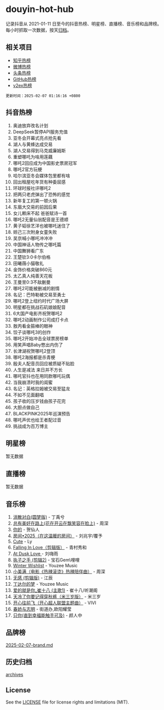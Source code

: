 # douyin-hot-hub

记录抖音从 2021-01-11 日至今的抖音热榜、明星榜、直播榜、音乐榜和品牌榜。每小时抓取一次数据，按天[归档](archives)。

## 相关项目

- [知乎热榜](https://github.com/lonnyzhang423/zhihu-hot-hub)
- [微博热榜](https://github.com/lonnyzhang423/weibo-hot-hub)
- [头条热榜](https://github.com/lonnyzhang423/toutiao-hot-hub)
- [GitHub热榜](https://github.com/lonnyzhang423/github-hot-hub)
- [v2ex热榜](https://github.com/lonnyzhang423/v2ex-hot-hub)


`更新时间：2025-02-07 01:16:16 +0800`

## 抖音热榜

1. 奥迪放弃改名计划
1. DeepSeek暂停API服务充值
1. 亚冬会开幕式亮点抢先看
1. 湖人与黄蜂达成交易
1. 湖人交易得到马克威廉姆斯
1. 重塑哪吒为啥用莲藕
1. 哪吒2回应成为中国影史票房冠军
1. 哪吒2官方玩梗
1. 哈尔滨亚冬会媒体包里都有啥
1. 回出租屋吃年货有种委屈感
1. 环球时报社评哪吒2
1. 把两只老虎弹出了恐怖的感觉
1. 新年复工的第一顿火锅
1. 东眉大交易的前因后果
1. 女儿赖床不起 爸爸赋诗一首
1. 哪吒2无量仙翁配音是王德顺
1. 黄子韬徐艺洋也被哪吒迷住了
1. 妲己三次附身女童失败
1. 吴京喊小哪吒冲冲冲
1. 中国神话人物传之哪吒篇
1. 中国舞狮看广东
1. 王楚钦3:0卡尔伯格
1. 田曦薇小猫敬礼
1. 金饰价格突破860元
1. 太乙真人纯善天花板
1. 王曼昱0:3不敌蒯曼
1. 哪吒2可能被删减的剧情
1. 名记：巴特勒被交易至勇士
1. 哪吒2登上纽约时代广场大屏
1. 明星都在挑战石矶娘娘配音
1. 6大国产电影齐祝贺哪吒2
1. 哪吒2动画制作公司成打卡点
1. 敖丙看金箍棒的眼神
1. 饺子谈哪吒3的创作
1. 哪吒2开始冲击全球票房榜单
1. 用笑声唱Baby憋出内伤了
1. 长津湖祝贺哪吒2登顶
1. 哪吒2海报都是杀青梗
1. 殷夫人配音员回应被质疑不贴脸
1. 人生是减法 来日并不方长
1. 哪吒官抖也在用同款哪吒玩偶
1. 当我崩溃时我的闺蜜
1. 名记：英格拉姆被交易至猛龙
1. 不如不见面翻唱
1. 孩子收的压岁钱由孩子花完
1. 大胆点做自己
1. BLACKPINK2025年巡演预告
1. 哪吒声优也给王者配过音
1. 挑战成为百万博主

## 明星榜

暂无数据

## 直播榜

暂无数据

## 音乐榜

1. [消散对白(圆梦版)](https://sf5-hl-cdn-tos.douyinstatic.com/obj/tos-cn-ve-2774/og4jB5I5IizzoZVAAAzWgBMAsMDWoArfwBOiFs) - 丁禹兮
1. [总有美好在路上(花在开云在飘笑容在脸上)](https://sf5-hl-cdn-tos.douyinstatic.com/obj/tos-cn-ve-2774/oU5u7NwtfBIvaNhoQBszOvAlRiAoiWAVVyBMq4) - 周深
1. [你的](https://sf5-hl-cdn-tos.douyinstatic.com/obj/tos-cn-ve-2774/oYuIeKf42jB7sEV6B2upMdpYAgfrQWj0FeRegh) - 贺仙人
1. [房间•2025（在这温暖的房间）](https://sf5-hl-cdn-tos.douyinstatic.com/obj/tos-cn-ve-2774/oMzJcnT8BgIetASeBfwfEeBQVNfACiCifhfZP7g) - 刘兆宇/覆予
1. [Cute](https://sf5-hl-cdn-tos.douyinstatic.com/obj/tos-cn-ve-2774/o4IbIzHWKAAB4wsS5qMBRiiAlEBGTpQRNfFvuo) - Ly
1. [Falling In Love（剪辑版）](https://sf5-hl-cdn-tos.douyinstatic.com/obj/tos-cn-ve-2774/o8ajpA8zzgBPahbBIO8AcKGBLJezFCRd1wfP9f) - 青村秀和
1. [ At Dusk  Love ](https://sf5-hl-cdn-tos.douyinstatic.com/obj/tos-cn-ve-2774/o8CrpCf5CaYgI4ZrtQgMQAFEfuGqNnRSDQAPBc) - 刘嗨雨
1. [执子之手 (剪辑2)](https://sf3-cdn-tos.douyinstatic.com/obj/tos-cn-ve-2774/oUoZLQjCc31XzqsBnBQUNgeKtYPBcgbFDwtfcu) - 宝石Gem\哩哩
1. [Winter Wishlist](https://sf5-hl-cdn-tos.douyinstatic.com/obj/tos-cn-ve-2774/oIIgUOeamCFCVAzxN6MFRLIBlLGpUqQxeeHrLE) - Youzee Music
1. [小美满（电影《热辣滚烫》热辣陪伴曲）](https://sf5-hl-cdn-tos.douyinstatic.com/obj/tos-cn-ve-2774/o0GAn2lSgfZIDUgtevCGDQYnFg4CwnrBaxbTZL) - 周深
1. [无感 (剪辑版)](https://sf5-hl-cdn-tos.douyinstatic.com/obj/tos-cn-ve-2774/o0eIsUzJBDlQaQFC5OFlgbMEZC1TFYBftOBn6p) - 江辰
1. [丁达尔的梦](https://sf5-hl-cdn-tos.douyinstatic.com/obj/tos-cn-ve-2774/oMU3WirUZBVQkAC9ccG5P2IQirziZM2RTInUY) - Youzee Music
1. [爱的就是你_崔十八 (主歌1)](https://sf5-hl-cdn-tos.douyinstatic.com/obj/tos-cn-ve-2774/oI5BO5DhFZ6UTcNCnZaOCBLtZ7WIMQGfgnXf5E) - 崔十八/听潮阁
1. [天冷了你要记得穿秋裤（米三岁版）](https://sf5-hl-cdn-tos.douyinstatic.com/obj/tos-cn-ve-2774/oQlIwVIDWiZ6BQilAorS7MA0AgCkQDvcZAdm1) - 米三岁
1. [开心往前飞（开心超人联盟主题曲）](https://sf3-cdn-tos.douyinstatic.com/obj/tos-cn-ve-2774/9d8fb7c82cf1421fb93a9fe925275e0a) - VIVI
1. [春娇与志明](https://sf5-hl-cdn-tos.douyinstatic.com/obj/tos-cn-ve-2774/e530d8fceb7044b39707d7f9ff54add1) - 街道办,欧阳耀莹
1. [只你(直到幸福能触手可及)](https://sf3-cdn-tos.douyinstatic.com/obj/tos-cn-ve-2774/o0lBkRDzFTeaVSUz3ZZSCBVtZ5DIMQGfgmEAuE) - 颜人中

## 品牌榜

[2025-02-07-brand.md](archives/2025-02-07-brand.md)

## 历史归档

[archives](archives)

## License

See the [LICENSE](LICENSE) file for license rights and limitations (MIT).

